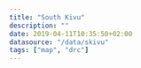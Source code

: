 ```yaml
---
title: "South Kivu"
description: ""
date: 2019-04-11T10:35:50+02:00
datasource: "/data/skivu"
tags: ["map", "drc"]
---
```


